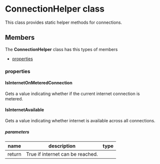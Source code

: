 
# ConnectionHelper class

This class provides static helper methods for connections.

## Members

The **ConnectionHelper** class has this types of members

* [properties](#properties)

### properties

#### IsInternetOnMeteredConnection

Gets a value indicating whether if the current internet connection is metered.

#### IsInternetAvailable

Gets a value indicating whether internet is available across all connections.

##### parameters



| name | description | type || --- | --- | --- || return |True if internet can be reached. |